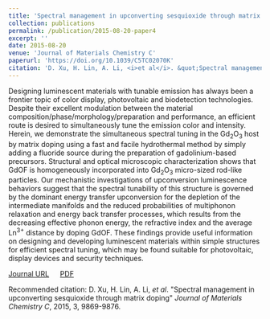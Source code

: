 ```yaml
---
title: 'Spectral management in upconverting sesquioxide through matrix doping'
collection: publications
permalink: /publication/2015-08-20-paper4
excerpt: ''
date: 2015-08-20
venue: 'Journal of Materials Chemistry C'
paperurl: 'https://doi.org/10.1039/C5TC02070K'
citation: 'D. Xu, H. Lin, A. Li, <i>et al</i>. &quot;Spectral management in upconverting sesquioxide through matrix doping&quot; <i>Journal of Materials Chemistry C</i>, 2015, 3, 9869-9876.'
---
```

Designing luminescent materials with tunable emission has always been a frontier topic of color display, photovoltaic and biodetection technologies. Despite their excellent modulation between the material composition/phase/morphology/preparation and performance, an efficient route is desired to simultaneously tune the emission color and intensity. Herein, we demonstrate the simultaneous spectral tuning in the Gd$_2$O$_3$ host by matrix doping using a fast and facile hydrothermal method by simply adding a fluoride source during the preparation of gadolinium-based precursors. Structural and optical microscopic characterization shows that GdOF is homogeneously incorporated into Gd$_2$O$_3$ micro-sized rod-like particles. Our mechanistic investigations of upconversion luminescence behaviors suggest that the spectral tunability of this structure is governed by the dominant energy transfer upconversion for the depletion of the intermediate manifolds and the reduced probabilities of multiphonon relaxation and energy back transfer processes, which results from the decreasing effective phonon energy, the refractive index and the average Ln$^{3+}$ distance by doping GdOF. These findings provide useful information on designing and developing luminescent materials within simple structures for efficient spectral tuning, which may be found suitable for photovoltaic, display devices and security techniques.

[Journal URL](https://doi.org/10.1039/C5TC02070K) &emsp; [PDF]()

Recommended citation: D. Xu, H. Lin, A. Li, <i>et al</i>. &quot;Spectral management in upconverting sesquioxide through matrix doping&quot; <i>Journal of Materials Chemistry C</i>, 2015, 3, 9869-9876.